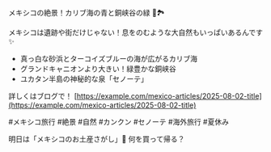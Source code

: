 メキシコの絶景！カリブ海の青と銅峡谷の緑 🌊🏞️

メキシコは遺跡や街だけじゃない！息をのむような大自然もいっぱいあるんです✨

- 真っ白な砂浜とターコイズブルーの海が広がるカリブ海
- グランドキャニオンより大きい！緑豊かな銅峡谷
- ユカタン半島の神秘的な泉「セノーテ」

詳しくはブログで！
[https://example.com/mexico-articles/2025-08-02-title](https://example.com/mexico-articles/2025-08-02-title)

#メキシコ旅行 #絶景 #自然 #カンクン #セノーテ #海外旅行 #夏休み

明日は「メキシコのお土産さがし」🎁 何を買って帰る？